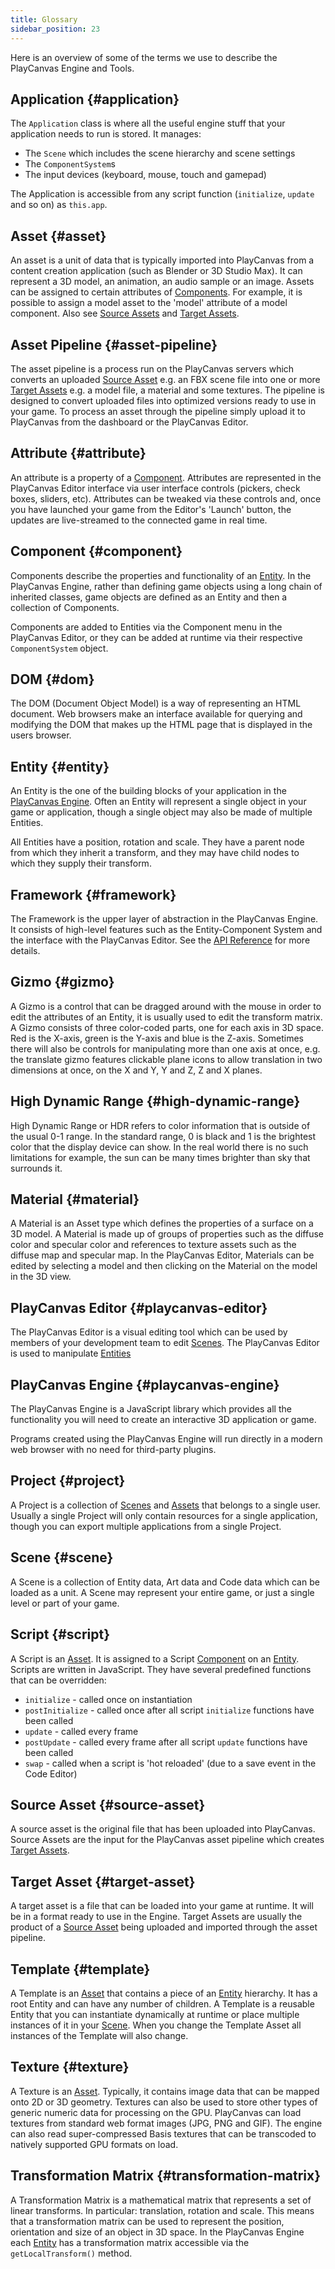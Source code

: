 ```yaml
---
title: Glossary
sidebar_position: 23
---
```


Here is an overview of some of the terms we use to describe the PlayCanvas Engine and Tools.

## Application {#application}

The `Application` class is where all the useful engine stuff that your application needs to run is stored. It manages:

* The `Scene` which includes the scene hierarchy and scene settings
* The `ComponentSystem`s
* The input devices (keyboard, mouse, touch and gamepad)

The Application is accessible from any script function (`initialize`, `update` and so on) as `this.app`.

## Asset {#asset}

An asset is a unit of data that is typically imported into PlayCanvas from a content creation application (such as Blender or 3D Studio Max). It can represent a 3D model, an animation, an audio sample or an image. Assets can be assigned to certain attributes of [Components][component]. For example, it is possible to assign a model asset to the 'model' attribute of a model component. Also see [Source Assets][source-asset] and [Target Assets][target-asset].

## Asset Pipeline {#asset-pipeline}

The asset pipeline is a process run on the PlayCanvas servers which converts an uploaded [Source Asset][source-asset] e.g. an FBX scene file into one or more [Target Assets][target-asset] e.g. a model file, a material and some textures. The pipeline is designed to convert uploaded files into optimized versions ready to use in your game. To process an asset through the pipeline simply upload it to PlayCanvas from the dashboard or the PlayCanvas Editor.

## Attribute {#attribute}

An attribute is a property of a [Component][component]. Attributes are represented in the PlayCanvas Editor interface via user interface controls (pickers, check boxes, sliders, etc). Attributes can be tweaked via these controls and, once you have launched your game from the Editor's 'Launch' button, the updates are live-streamed to the connected game in real time.

## Component {#component}

Components describe the properties and functionality of an [Entity][entity]. In the PlayCanvas Engine, rather than defining game objects using a long chain of inherited classes, game objects are defined as an Entity and then a collection of Components.

Components are added to Entities via the Component menu in the PlayCanvas Editor, or they can be added at runtime via their respective `ComponentSystem` object.

## DOM {#dom}

The DOM (Document Object Model) is a way of representing an HTML document. Web browsers make an interface available for querying and modifying the DOM that makes up the HTML page that is displayed in the users browser.

## Entity {#entity}

An Entity is the one of the building blocks of your application in the [PlayCanvas Engine][playcanvas-engine]. Often an Entity will represent a single object in your game or application, though a single object may also be made of multiple Entities.

All Entities have a position, rotation and scale. They have a parent node from which they inherit a transform, and they may have child nodes to which they supply their transform.

## Framework {#framework}

The Framework is the upper layer of abstraction in the PlayCanvas Engine. It consists of high-level features such as the Entity-Component System and the interface with the PlayCanvas Editor. See the [API Reference][api-reference] for more details.

## Gizmo {#gizmo}

A Gizmo is a control that can be dragged around with the mouse in order to edit the attributes of an Entity, it is usually used to edit the transform matrix. A Gizmo consists of three color-coded parts, one for each axis in 3D space. Red is the X-axis, green is the Y-axis and blue is the Z-axis. Sometimes there will also be controls for manipulating more than one axis at once, e.g. the translate gizmo features clickable plane icons to allow translation in two dimensions at once, on the X and Y, Y and Z, Z and X planes.

## High Dynamic Range {#high-dynamic-range}

High Dynamic Range or HDR refers to color information that is outside of the usual 0-1 range. In the standard range, 0 is black and 1 is the brightest color that the display device can show. In the real world there is no such limitations for example, the sun can be many times brighter than sky that surrounds it.

## Material {#material}

A Material is an Asset type which defines the properties of a surface on a 3D model. A Material is made up of groups of properties such as the diffuse color and specular color and references to texture assets such as the diffuse map and specular map. In the PlayCanvas Editor, Materials can be edited by selecting a model and then clicking on the Material on the model in the 3D view.

## PlayCanvas Editor {#playcanvas-editor}

The PlayCanvas Editor is a visual editing tool which can be used by members of your development team to edit [Scenes][scene]. The PlayCanvas Editor is used to manipulate [Entities][entity]

## PlayCanvas Engine {#playcanvas-engine}

The PlayCanvas Engine is a JavaScript library which provides all the functionality you will need to create an interactive 3D application or game.

Programs created using the PlayCanvas Engine will run directly in a modern web browser with no need for third-party plugins.

## Project {#project}

A Project is a collection of [Scenes][scene] and [Assets][asset] that belongs to a single user. Usually a single Project will only contain resources for a single application, though you can export multiple applications from a single Project.

## Scene {#scene}

A Scene is a collection of Entity data, Art data and Code data which can be loaded as a unit. A Scene may represent your entire game, or just a single level or part of your game.

## Script {#script}

A Script is an [Asset][asset]. It is assigned to a Script [Component][component] on an [Entity][entity]. Scripts are written in JavaScript. They have several predefined functions that can be overridden:

* `initialize` - called once on instantiation
* `postInitialize` - called once after all script `initialize` functions have been called
* `update` - called every frame
* `postUpdate` - called every frame after all script `update` functions have been called
* `swap` - called when a script is 'hot reloaded' (due to a save event in the Code Editor)

## Source Asset {#source-asset}

A source asset is the original file that has been uploaded into PlayCanvas. Source Assets are the input for the PlayCanvas asset pipeline which creates [Target Assets][target-asset].

## Target Asset {#target-asset}

A target asset is a file that can be loaded into your game at runtime. It will be in a format ready to use in the Engine. Target Assets are usually the product of a [Source Asset][source-asset] being uploaded and imported through the asset pipeline.

## Template {#template}

A Template is an [Asset][asset] that contains a piece of an [Entity][entity] hierarchy. It has a root Entity and can have any number of children. A Template is a reusable Entity that you can instantiate dynamically at runtime or place multiple instances of it in your [Scene][scene]. When you change the Template Asset all instances of the Template will also change.

## Texture {#texture}

A Texture is an [Asset][asset]. Typically, it contains image data that can be mapped onto 2D or 3D geometry. Textures can also be used to store other types of generic numeric data for processing on the GPU. PlayCanvas can load textures from standard web format images (JPG, PNG and GIF). The engine can also read super-compressed Basis textures that can be transcoded to natively supported GPU formats on load.

## Transformation Matrix {#transformation-matrix}

A Transformation Matrix is a mathematical matrix that represents a set of linear transforms. In particular: translation, rotation and scale. This means that a transformation matrix can be used to represent the position, orientation and size of an object in 3D space. In the PlayCanvas Engine each [Entity][entity] has a transformation matrix accessible via the `getLocalTransform()` method.

[api-reference]: https://api.playcanvas.com
[asset]: #asset
[component]: #component
[entity]: #entity
[playcanvas-engine]: #playcanvas-engine
[scene]: #scene
[source-asset]: #source-asset
[target-asset]: #target-asset
